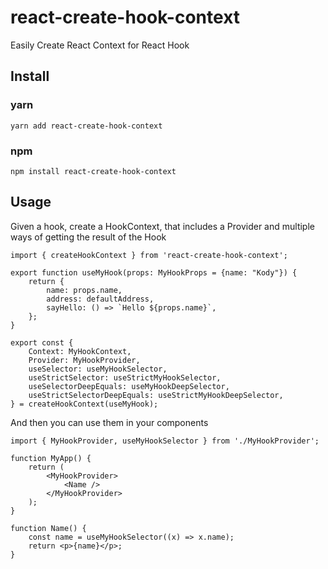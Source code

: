 # react-create-hook-context
Easily Create React Context for React Hook

## Install

### yarn

```shell
yarn add react-create-hook-context
```

### npm

```shell
npm install react-create-hook-context
```

## Usage

Given a hook, create a HookContext, that includes a Provider and multiple ways of getting the result of the Hook

```tsx
import { createHookContext } from 'react-create-hook-context';

export function useMyHook(props: MyHookProps = {name: "Kody"}) {
    return {
        name: props.name,
        address: defaultAddress,
        sayHello: () => `Hello ${props.name}`,
    };
}

export const {
    Context: MyHookContext,
    Provider: MyHookProvider,
    useSelector: useMyHookSelector,
    useStrictSelector: useStrictMyHookSelector,
    useSelectorDeepEquals: useMyHookDeepSelector,
    useStrictSelectorDeepEquals: useStrictMyHookDeepSelector,
} = createHookContext(useMyHook);
```

And then you can use them in your components

```tsx
import { MyHookProvider, useMyHookSelector } from './MyHookProvider';

function MyApp() {
    return (
        <MyHookProvider>
            <Name />
        </MyHookProvider>
    );
}

function Name() {
    const name = useMyHookSelector((x) => x.name);
    return <p>{name}</p>;
}
```
